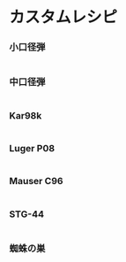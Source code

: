 # カスタムレシピ

### 小口径弾



<figure><img src="https://cdn.discordapp.com/attachments/1163766309679534122/1172457399211270205/2023-11-10_17.34.26.png?ex=6560630b&#x26;is=654dee0b&#x26;hm=17a735732cbfad34068544d2a96f3e4298fc3636b86e9c7f7dfe1a62d6582e81&#x26;" alt=""><figcaption></figcaption></figure>

### 中口径弾



<figure><img src="https://cdn.discordapp.com/attachments/1163766309679534122/1172457639716864080/2023-11-10_17.47.19.png?ex=65606344&#x26;is=654dee44&#x26;hm=0ea759c2092cb01cd477b993dbacc227ab7c014ac0db26abb57c90e0cc31d913&#x26;" alt=""><figcaption></figcaption></figure>

### Kar98k



<figure><img src="https://cdn.discordapp.com/attachments/1163766309679534122/1172458619950874664/2023-11-10_17.51.28.png?ex=6560642e&#x26;is=654def2e&#x26;hm=ff4ccb8fa77ce6a74d3b7b960470f07411ad43f632e1901b0b1a08aab9855dbd&#x26;" alt=""><figcaption></figcaption></figure>

### &#x20;Luger P08



<figure><img src="https://cdn.discordapp.com/attachments/1163766309679534122/1172459577879560275/2023-11-10_17.55.31.png?ex=65606512&#x26;is=654df012&#x26;hm=30a4c09e80c2bce6856033104fc4634fb954c81742bcec90f2b52e0974f2011f&#x26;" alt=""><figcaption></figcaption></figure>

### Mauser C96



<figure><img src="https://cdn.discordapp.com/attachments/1163766309679534122/1172459593541107712/2023-11-10_17.54.44.png?ex=65606516&#x26;is=654df016&#x26;hm=ba934b1aca902137e32ae036ad79c65a887e50dbf7a6dd5c9ee31a2483170796&#x26;" alt=""><figcaption></figcaption></figure>

### STG-44



<figure><img src="https://cdn.discordapp.com/attachments/1163766309679534122/1172727451701481576/2023-11-11_11.39.36.png?ex=65615e8c&#x26;is=654ee98c&#x26;hm=46df825cc1044b919b86ba8ca82d85913fdd75a74d99c53234d3912920121719&#x26;" alt=""><figcaption></figcaption></figure>

### 蜘蛛の巣



<figure><img src="https://cdn.discordapp.com/attachments/1163766309679534122/1173139996862062693/2023-11-12_14.55.58.png?ex=6562dec3&#x26;is=655069c3&#x26;hm=2e1f32b48f12c38cb7cc9444d37341136a6438c50c14fed2b5a3123c646c9a1f&#x26;" alt=""><figcaption></figcaption></figure>
